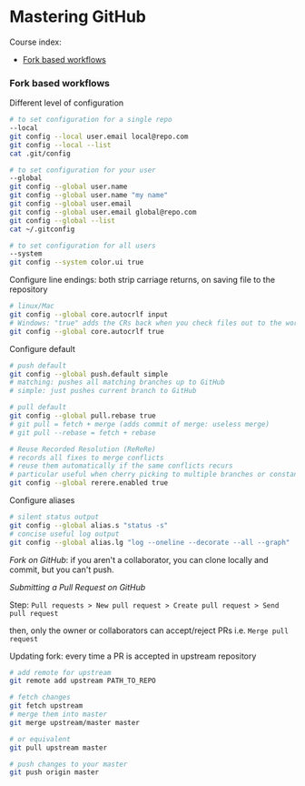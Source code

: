 # Mastering GitHub

Course index:
* [Fork based workflows](#fork-based-workflows)

### Fork based workflows
Different level of configuration
```bash
# to set configuration for a single repo
--local
git config --local user.email local@repo.com
git config --local --list
cat .git/config

# to set configuration for your user
--global
git config --global user.name
git config --global user.name "my name"
git config --global user.email
git config --global user.email global@repo.com
git config --global --list
cat ~/.gitconfig

# to set configuration for all users
--system
git config --system color.ui true
```

Configure line endings: both strip carriage returns, on saving file to the repository
```bash
# linux/Mac
git config --global core.autocrlf input
# Windows: "true" adds the CRs back when you check files out to the working directory
git config --global core.autocrlf true
```

Configure default
```bash
# push default
git config --global push.default simple
# matching: pushes all matching branches up to GitHub
# simple: just pushes current branch to GitHub

# pull default
git config --global pull.rebase true
# git pull = fetch + merge (adds commit of merge: useless merge)
# git pull --rebase = fetch + rebase

# Reuse Recorded Resolution (ReReRe)
# records all fixes to merge conflicts
# reuse them automatically if the same conflicts recurs
# particular useful when cherry picking to multiple branches or constantly rebasing
git config --global rerere.enabled true
```

Configure aliases
```bash
# silent status output
git config --global alias.s "status -s"
# concise useful log output
git config --global alias.lg "log --oneline --decorate --all --graph"
```

*Fork on GitHub*: if you aren't a collaborator, you can clone locally and commit, but you can't push.

*Submitting a Pull Request on GitHub*

Step: `Pull requests > New pull request > Create pull request > Send pull request`

then, only the owner or collaborators can accept/reject PRs i.e. `Merge pull request`

Updating fork: every time a PR is accepted in upstream repository
```bash
# add remote for upstream
git remote add upstream PATH_TO_REPO

# fetch changes
git fetch upstream
# merge them into master
git merge upstream/master master

# or equivalent
git pull upstream master

# push changes to your master
git push origin master
```
